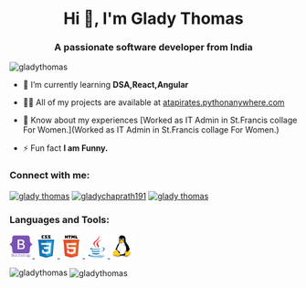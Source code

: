 <h1 align="center">Hi 👋, I'm Glady Thomas</h1>
<h3 align="center">A passionate software developer from India</h3>



<p align="left"> <img src="https://komarev.com/ghpvc/?username=gladythomas&label=Profile%20views&color=0e75b6&style=flat" alt="gladythomas" /> </p>

- 🌱 I’m currently learning **DSA,React,Angular**

- 👨‍💻 All of my projects are available at [atapirates.pythonanywhere.com](atapirates.pythonanywhere.com)

- 📄 Know about my experiences [Worked as IT Admin in St.Francis collage For Women.](Worked as IT Admin in St.Francis collage For Women.)

- ⚡ Fun fact **I am Funny.**

<h3 align="left">Connect with me:</h3>
<p align="left">
<a href="https://linkedin.com/in/glady thomas" target="blank"><img align="center" src="https://raw.githubusercontent.com/rahuldkjain/github-profile-readme-generator/master/src/images/icons/Social/linked-in-alt.svg" alt="glady thomas" height="30" width="40" /></a>
<a href="https://www.hackerrank.com/gladychaprath191" target="blank"><img align="center" src="https://raw.githubusercontent.com/rahuldkjain/github-profile-readme-generator/master/src/images/icons/Social/hackerrank.svg" alt="gladychaprath191" height="30" width="40" /></a>
<a href="https://www.leetcode.com/glady thomas" target="blank"><img align="center" src="https://raw.githubusercontent.com/rahuldkjain/github-profile-readme-generator/master/src/images/icons/Social/leet-code.svg" alt="glady thomas" height="30" width="40" /></a>
</p>

<h3 align="left">Languages and Tools:</h3>
<p align="left"> <a href="https://getbootstrap.com" target="_blank" rel="noreferrer"> <img src="https://raw.githubusercontent.com/devicons/devicon/master/icons/bootstrap/bootstrap-plain-wordmark.svg" alt="bootstrap" width="40" height="40"/> </a> <a href="https://www.w3schools.com/css/" target="_blank" rel="noreferrer"> <img src="https://raw.githubusercontent.com/devicons/devicon/master/icons/css3/css3-original-wordmark.svg" alt="css3" width="40" height="40"/> </a> <a href="https://www.w3.org/html/" target="_blank" rel="noreferrer"> <img src="https://raw.githubusercontent.com/devicons/devicon/master/icons/html5/html5-original-wordmark.svg" alt="html5" width="40" height="40"/> </a> <a href="https://www.java.com" target="_blank" rel="noreferrer"> <img src="https://raw.githubusercontent.com/devicons/devicon/master/icons/java/java-original.svg" alt="java" width="40" height="40"/> </a> <a href="https://www.linux.org/" target="_blank" rel="noreferrer"> <img src="https://raw.githubusercontent.com/devicons/devicon/master/icons/linux/linux-original.svg" alt="linux" width="40" height="40"/> </a> </p>

<p><img align="left" src="https://github-readme-stats.vercel.app/api/top-langs?username=gladythomas&show_icons=true&locale=en&layout=compact" alt="gladythomas" /></p>

<p>&nbsp;<img align="center" src="https://github-readme-stats.vercel.app/api?username=gladythomas&show_icons=true&locale=en" alt="gladythomas" /></p>
